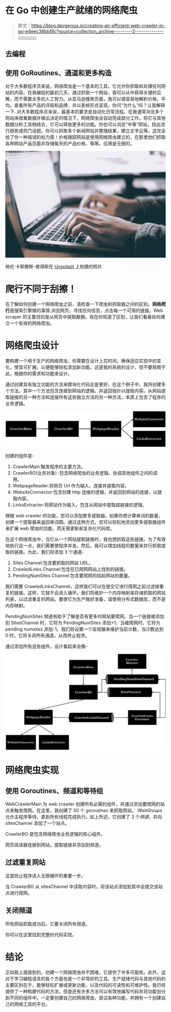 # 在 Go 中创建生产就绪的网络爬虫

> 原文：<https://blog.devgenius.io/creating-an-efficient-web-crawler-in-go-e4eec36bbf8c?source=collection_archive---------2----------------------->

## 去编程

## 使用 GoRoutines、通道和更多构造

对于大多数程序员来说，网络爬虫是一个基本的工具。它允许你抓取和处理任何网站的内容。在我编程的最初几天，通过抓取一个网站，我可以从中获得关键的见解，而不需要太多的人工努力。从亚马逊搜索页面，我可以很容易地解析价格，平均。查看所有产品的评级和品牌，并以表格形式呈现。你问“为什么”吗？让我解释一下..对大多数程序员来说，最基本的要求是自动化日常流程。在我通常浏览多个网站来收集数据并做出决定的情况下，网络爬虫会自动完成部分工作。将它与其他数据分析工具相结合，它可以释放更多的功能。你也可以浏览“中等”网站，找出流行趋势或热门话题。你可以抓取多个新闻网站并整理结果，建立文字云等。这完全给了你一种错误的权力感！价格跟踪网站是使用网络爬虫建立的，在那里他们抓取各种网站产品页面并存储每天的产品价格，等等。应用是无限的。

![](img/9c445d570b90930e1cae40c85c586ece.png)

格伦·卡斯滕斯-彼得斯在 [Unsplash](https://unsplash.com?utm_source=medium&utm_medium=referral) 上拍摄的照片

# 爬行不同于刮擦！

在了解如何创建一个网络爬虫之前，请检查一下爬虫和抓取器之间的区别。**网络爬行**是搜索引擎做的事情:浏览网页，寻找任何信息，点击每一个可用的链接。Web scraper 的主要目的是从网页中提取数据。现在你知道了区别，让我们看看如何建立一个有效的网络爬虫。

# 网络爬虫设计

要构建一个用于生产的网络爬虫，你需要在设计上花时间。确保适应实现中的变化，使其可扩展，以便能够轻松添加新功能。这是我的系统的设计，但不要局限于此，根据你的需求和功能来设计。

通过创建具有独立功能的方法来模块化代码总是更好。在这个例子中，我将创建多个方法，其中一个方法包含连接到网站的逻辑，并返回指针以提取内容。从网站提取链接的另一种方法和连接所有这些独立方法的另一种方法，本质上包含了程序的业务逻辑。

![](img/9a50e7c88106e9dd3258d0192553dc4d.png)

创建的组件是-

1.  CrawlerMain:触发程序的主要方法。
2.  CrawlerBO(业务对象) :包含网络爬虫的业务逻辑。协调其他组件之间的调用。
3.  WebpageReader:将网页 Url 作为输入，连接并提取内容。
4.  WebsiteConnector:包含创建 http 连接的逻辑，并返回到网站的连接，以提取内容。
5.  LinksExtractor:将网站作为输入，包含从网站中提取超链接的逻辑。

根据 web crawler 的功能，您可以添加更多提取器。如果你想计算单词的数量，创建一个提取器来返回单词图。通过这种方式，您可以轻松地添加更多提取器组件来扩展 web 爬虫的功能，而无需更新和复杂化代码库。

在这个网络爬虫中，当它从一个网站提取链接时，我也想抓取这些链接。为了有效地执行这一点，我们需要使程序并发。然后，我可以增加线程的数量来并行抓取提取的链接。为此，我们将添加 3 个通道-

1.  Sites Channel:包含要抓取的网站 URL。
2.  CrawledLinks Channel:包含在已爬网网站上找到的链接。
3.  PendingNumSites Channel:包含要爬网的挂起网站的数量。

我们需要 CrawledLinksChannel，这样我们可以在提交它进行爬网之前过滤掉重复的链接。这样，它就不会进入循环。我们将维护一个内存映射来存储抓取的网站列表，以过滤重复的网站。要使它为生产做好准备，请使用分布式数据库，而不是内存映射。

PendingNumSites 频道有助于了解是否有更多的网站要爬网。当一个链接被添加到 SitesChannel 时，它将为 PendingNumSites 添加+1，当被爬网时，它将为 pending numsites 添加-1。我们将设置一个监视器来维护当前计数，当计数达到 0 时，它将关闭所有通道，从而终止程序。

通过添加所有这些组件，设计看起来会像-

![](img/01c7ec5cdfc5b4ce324828736c8ef3f8.png)

# 网络爬虫实现

## 使用 Goroutines、频道和等待组

WebCrawlerMain 为 web crawler 创建所有必需的组件，并通过添加要爬网的站点来触发爬网。在这里，我创建了 50 个 *goroutines* 来抓取网站。 *WaitGroups* 允许主程序等待，直到所有线程完成执行。如上所述，它创建了 3 个*频道*，并向 sitesChannel 添加了一个站点。

CrawlerBO 是包含网络爬虫业务逻辑的核心组件。

网页阅读器连接到网站，提取链接并添加到频道。

## 过滤重复网站

这是防止程序进入无限循环的重要一步。

当 CrawlerBO 从 sitesChannel 中读取内容时，将该站点添加到其中会提交该站点进行爬网。

## 关闭频道

所有网站抓取成功后，它要关闭所有频道。

你可以在这里找到完整的代码实现。

# 结论

正如我上面提到的，创建一个网络爬虫并不困难，它提供了许多可能性。此外，这对于学习编程语言的各个方面也是一个非常好的工具。生产就绪代码与其他代码的主要区别在于，能够轻松扩展或更新功能，以及代码的可读性和可维护性。我已经提供了一种构建代码的方法，但是还有许多方法可以有效地编写代码并将功能划分到不同的组件中。一定要创建自己的网络爬虫，尝试各种功能，并拥有一个创建自己的网络工具的平台。